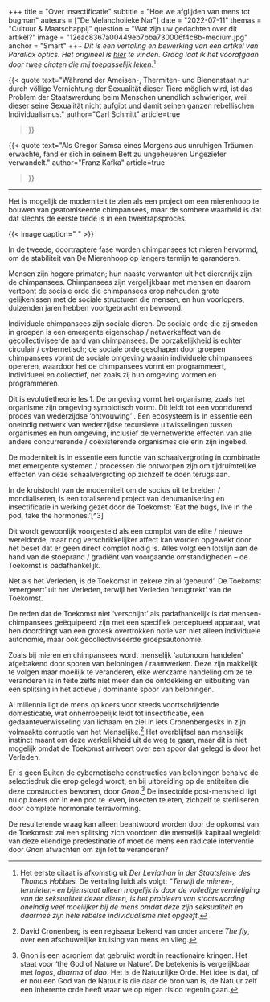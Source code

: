 +++
title = "Over insectificatie"
subtitle = "Hoe we afglijden van mens tot bugman"
auteurs = ["De Melancholieke Nar"]
date = "2022-07-11"
themas = "Cultuur & Maatschappij"
question = "Wat zijn uw gedachten over dit artikel?"
image = "12eac8367a00449eb7bba730006f4c8b-medium.jpg"
anchor = "Smart"
+++
*Dit is een vertaling en bewerking van een artikel van Parallax optics. Het origineel is [hier](https://parallaxoptics.com/2020/12/30/on-insectisation/) te vinden. Graag laat ik het voorafgaan door twee citaten die mij toepasselijk leken.*[^1]

{{< quote
	text="Während der Ameisen-, Thermiten- und Bienenstaat nur durch völlige Vernichtung der Sexualität dieser Tiere möglich wird, ist das Problem der Staatswerdung beim Menschen unendlich schwieriger, weil dieser seine Sexualität nicht aufgibt und damit seinen ganzen rebellischen Individualismus."
	author="Carl Schmitt"
	article=true
>}}

{{< quote
	text="Als Gregor Samsa eines Morgens aus unruhigen Träumen erwachte, fand er sich in seinem Bett zu ungeheueren Ungeziefer verwandelt."
	author="Franz Kafka"
	article=true
>}}

- - -

Het is mogelijk de moderniteit te zien als een project om een mierenhoop te bouwen van geatomiseerde chimpansees, maar de sombere waarheid is dat dat slechts de eerste trede is in een tweetrapsproces.

{{< image caption=" " >}}

In de tweede, doortraptere fase worden chimpansees tot mieren hervormd, om de stabiliteit van De Mierenhoop op langere termijn te garanderen.

Mensen zijn hogere primaten; hun naaste verwanten uit het dierenrijk zijn de chimpansees. Chimpansees zijn vergelijkbaar met mensen en daarom vertoont de sociale orde die chimpansees erop nahouden grote gelijkenissen met de sociale structuren die mensen, en hun voorlopers, duizenden jaren hebben voortgebracht en bewoond.

Individuele chimpansees zijn sociale dieren. De sociale orde die zij smeden in groepen is een emergente eigenschap / netwerkeffect van de gecollectiviseerde aard van chimpansees. De oorzakelijkheid is echter circulair / cybernetisch; de sociale orde geschapen door groepen chimpansees vormt de sociale omgeving waarin individuele chimpansees opereren, waardoor het de chimpansees vormt en programmeert, individueel en collectief, net zoals zij hun omgeving vormen en programmeren.

Dit is evolutietheorie les 1. De omgeving vormt het organisme, zoals het organisme zijn omgeving symbiotisch vormt. Dit leidt tot een voortdurend proces van wederzijdse ‘ontvouwing’ . Een ecosysteem is in essentie een oneindig netwerk van wederzijdse recursieve uitwisselingen tussen organismes en hun omgeving, inclusief de vernetwerkte effecten van alle andere concurrerende / coëxisterende organismes die erin zijn ingebed.

De moderniteit is in essentie een functie van schaalvergroting in combinatie met emergente systemen / processen die ontworpen zijn om tijdruimtelijke effecten van deze schaalvergroting op zichzelf te doen terugslaan.

In de kruistocht van de moderniteit om de socius uit te breiden / mondialiseren, is een totaliserend project van dehumanisering en insectificatie in werking gezet door de Toekomst: ‘Eat the bugs, live in the pod, take the hormones.’[^3]

Dit wordt gewoonlijk voorgesteld als een complot van de elite / nieuwe wereldorde, maar nog verschrikkelijker affect kan worden opgewekt door het besef dat er geen direct complot nodig is. Alles volgt een lotslijn aan de hand van de stoeprand / gradiënt van voorgaande omstandigheden – de Toekomst is padafhankelijk.

Net als het Verleden, is de Toekomst in zekere zin al ‘gebeurd’. De Toekomst ‘emergeert’ uit het Verleden, terwijl het Verleden ‘terugtrekt’ van de Toekomst.

De reden dat de Toekomst niet ‘verschijnt’ als padafhankelijk is dat mensen-chimpansees geëquipeerd zijn met een specifiek perceptueel apparaat, wat hen doordringt van een grotesk overtrokken notie van niet alleen individuele autonomie, maar ook gecollectiviseerde groepsautonomie.

Zoals bij mieren en chimpansees wordt menselijk ‘autonoom handelen’ afgebakend door sporen van beloningen / raamwerken. Deze zijn makkelijk te volgen maar moeilijk te veranderen, elke werkzame handeling om ze te veranderen is in feite zelfs niet meer dan de ontdekking en uitbuiting van een splitsing in het actieve / dominante spoor van beloningen.

Al millennia ligt de mens op koers voor steeds voortschrijdende domesticatie, wat onherroepelijk leidt tot insectificatie, een gedaanteverwisseling van lichaam en ziel in iets Cronenbergesks in zijn volmaakte corruptie van het Menselijke.[^4] Het overblijfsel aan menselijk instinct maant om deze werkelijkheid uit de weg te gaan, maar dit is niet mogelijk omdat de Toekomst arriveert over een spoor dat gelegd is door het Verleden.

Er is geen Buiten de cybernetische constructies van beloningen behalve de selectiedruk die erop gelegd wordt, en bij uitbreiding op de entiteiten die deze constructies bewonen, door *Gnon*.[^5] De insectoïde post-mensheid ligt nu op koers om in een pod te leven, insecten te eten, zichzelf te steriliseren door complete hormonale terravorming.

De resulterende vraag kan alleen beantwoord worden door de opkomst van de Toekomst: zal een splitsing zich voordoen die menselijk kapitaal wegleidt van deze ellendige predestinatie of moet de mens een radicale interventie door Gnon afwachten om zijn lot te veranderen?

[^1]: Het eerste citaat is afkomstig uit *Der Leviathan in der Staatslehre des Thomas Hobbes.* De vertaling luidt als volgt: *"Terwijl de mieren-, termieten- en bijenstaat alleen mogelijk is door de volledige vernietiging van de seksualiteit dezer dieren, is het probleem van staatswording oneindig veel moeilijker bij de mens omdat deze zijn seksualiteit en daarmee zijn hele rebelse individualisme niet opgeeft.*
[^2]: Het tweede citaat betreft de wereldberoemde openingszin uit Kafka's *Die Verwandlung*. De vertaling luidt als volgt: *"Toen Gregor Samsa op een morgen uit onrustige dromen ontwaakte, ontdekte hij dat hij in zijn bed in een afschuwelijk ongedierte was veranderd"*.
[^3] [*Knowyourmeme.com* over deze *meme*](https://knowyourmeme.com/memes/i-will-not-eat-the-bugs).
[^4]: David Cronenberg is een regisseur bekend van onder andere *The fly*, over een afschuwelijke kruising van mens en vlieg.
[^5]: Gnon is een acroniem dat gebruikt wordt in reactionaire kringen. Het staat voor ‘the God of Nature or Nature’. De betekenis is vergelijkbaar met *logos*, *dharma* of *dao*. Het is de Natuurlijke Orde. Het idee is dat, of er nou een God van de Natuur is die daar de bron van is, de Natuur zelf een inherente orde heeft waar we op eigen risico tegenin gaan.